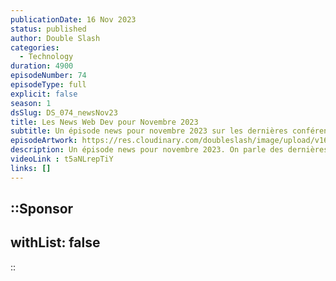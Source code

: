 ```yaml
---
publicationDate: 16 Nov 2023
status: published
author: Double Slash
categories:
  - Technology
duration: 4900
episodeNumber: 74
episodeType: full
explicit: false
season: 1
dsSlug: DS_074_newsNov23
title: Les News Web Dev pour Novembre 2023
subtitle: Un épisode news pour novembre 2023 sur les dernières conférences et des tips CSS.
episodeArtwork: https://res.cloudinary.com/doubleslash/image/upload/v1694509731/episode/ART_70_newsSept_ttfzcs.png
description: Un épisode news pour novembre 2023. On parle des dernières conférences en cette fin d'année, la Next JS Conf, Open AI. Mais aussi le retour en force d'Angular. Et aussi des tools et des tips CSS.
videoLink : t5aNLrepTiY
links: []
---
```



::Sponsor
---
withList: false
---
::

